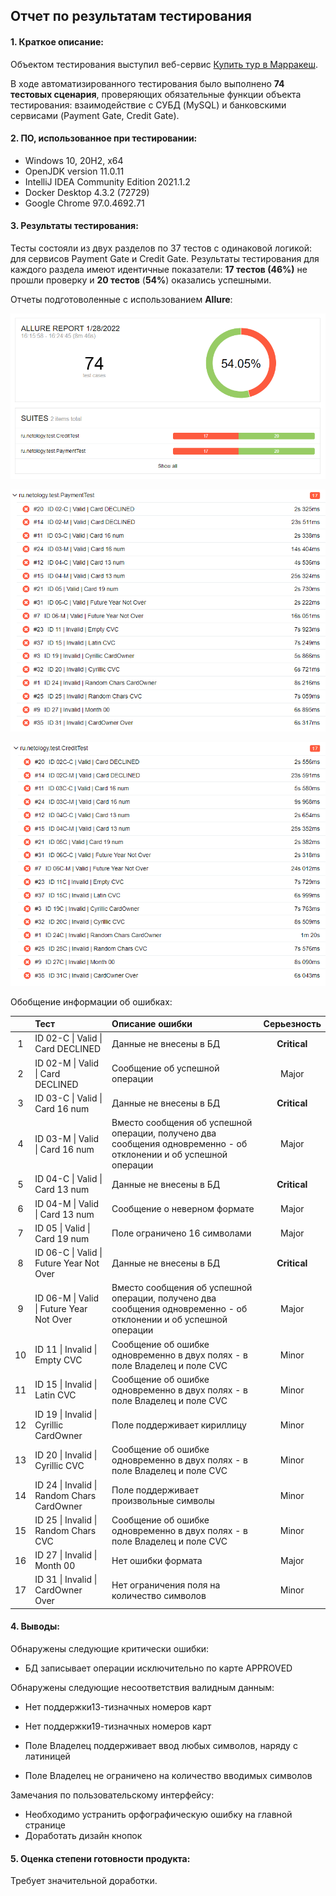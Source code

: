 ## Отчет по результатам тестирования

#### 1. Краткое описание:  
Объектом тестирования выступил веб-сервис [Купить тур в Марракеш](http://localhost:8080/). 

В ходе автоматизированного тестирования было выполнено **74 тестовых сценария**, проверяющих обязательные функции объекта тестирования: взаимодействие с СУБД (MySQL) и банковскими сервисами (Payment Gate, Credit Gate). 

#### 2. ПО, использованное при тестировании:  
- Windows 10, 20H2, x64
- OpenJDK version 11.0.11
- IntelliJ IDEA Community Edition 2021.1.2
- Docker Desktop 4.3.2 (72729)
- Google Chrome 97.0.4692.71

#### 3. Результаты тестирования:  

Тесты состояли из двух разделов по 37 тестов с одинаковой логикой: для сервисов Payment Gate и Credit Gate. Результаты тестирования для каждого раздела имеют идентичные показатели: **17 тестов  (46%)** не прошли проверку и **20 тестов** (**54%**) оказались успешными.  

Отчеты подготоволенные с использованием **Allure**:

![](https://github.com/tuzova/qa-diploma/blob/master/test-reports/Allure%20Report_01.png)

![](https://github.com/tuzova/qa-diploma/blob/master/test-reports/Allure%20Report_03.png)

![](https://github.com/tuzova/qa-diploma/blob/master/test-reports/Allure%20Report_02.png)

Обобщение информации об ошибках:

|  | Тест  | Описание ошибки | Серьезность |
|:-------------: |:------------- |:---------------| :-------------:|
| 1 | ID 02-C \| Valid \| Card DECLINED | Данные не внесены в БД | **Critical** |
| 2 | ID 02-M \| Valid \| Card DECLINED | Сообщение об успешной операции | Major |
| 3 | ID 03-C \| Valid \| Card 16 num | Данные не внесены в БД | **Critical** |
| 4 | ID 03-M \| Valid \| Card 16 num | Вместо сообщения об успешной операции, получено два сообщения одновременно - об отклонении и об успешной операции | Major |
| 5 | ID 04-C \| Valid \| Card 13 num | Данные не внесены в БД | **Critical** |
| 6 | ID 04-M \| Valid \| Card 13 num | Сообщение о неверном формате | Major |
| 7 | ID 05 \| Valid \| Card 19 num | Поле ограничено 16 символами | Major |
| 8 | ID 06-C \| Valid \| Future Year Not Over | Данные не внесены в БД | **Critical** |
| 9 | ID 06-M \| Valid \| Future Year Not Over | Вместо сообщения об успешной операции, получено два сообщения одновременно - об отклонении и об успешной операции | Major |
| 10 | ID 11 \| Invalid \| Empty CVC | Сообщение об ошибке одновременно в двух полях - в поле Владелец и поле CVC | Minor |
| 11 | ID 15 \| Invalid \| Latin CVC | Сообщение об ошибке одновременно в двух полях - в поле Владелец и поле CVC | Minor |
| 12 | ID 19 \| Invalid \| Cyrillic CardOwner | Поле поддерживает кириллицу | Minor |
| 13 | ID 20 \| Invalid \| Cyrillic CVC | Сообщение об ошибке одновременно в двух полях - в поле Владелец и поле CVC | Minor |
| 14 | ID 24 \| Invalid \| Random Chars CardOwner | Поле поддерживает произвольные символы | Minor |
| 15 | ID 25 \| Invalid \| Random Chars CVC | Сообщение об ошибке одновременно в двух полях - в поле Владелец и поле CVC | Minor |
| 16 | ID 27 \| Invalid \| Month 00 | Нет ошибки формата | Major |
| 17 | ID 31 \| Invalid \| CardOwner Over | Нет ограничения поля на количество символов | Minor |

#### 4.  Выводы:  

Обнаружены следующие критически ошибки:  

- БД записывает операции исключительно по карте APPROVED 

Обнаружены следующие несоответствия валидным данным:  

- Нет поддержки13-тизначных номеров карт   

- Нет поддержки19-тизначных номеров карт   

- Поле Владелец поддерживает ввод любых символов, наряду с латиницей  

- Поле Владелец не ограничено на количество вводимых символов  

Замечания по пользовательскому интерфейсу:

- Необходимо устранить орфографическую ошибку на главной странице
- Доработать дизайн кнопок

#### 5.  Оценка степени готовности продукта:

Требует значительной доработки.
